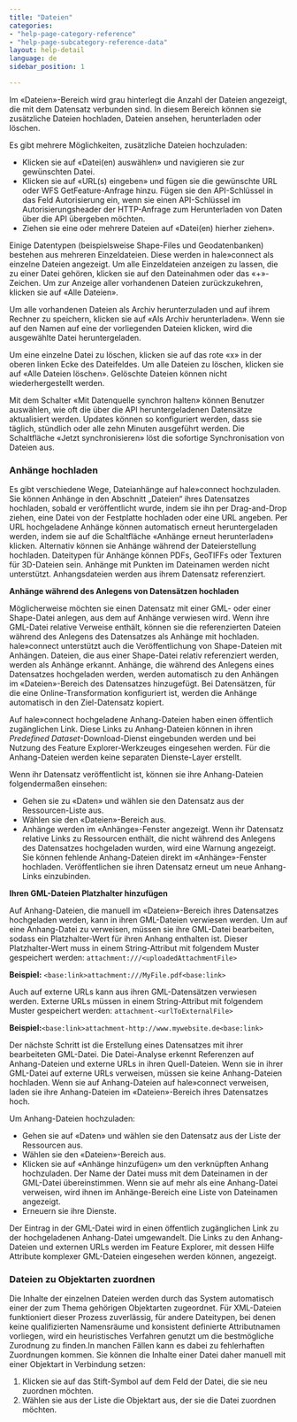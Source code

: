 ```yaml
---
title: "Dateien"
categories:
- "help-page-category-reference"
- "help-page-subcategory-reference-data"
layout: help-detail
language: de
sidebar_position: 1

---
```


Im &laquo;Dateien&raquo;-Bereich wird grau hinterlegt die Anzahl der Dateien angezeigt, die mit dem Datensatz verbunden sind. In diesem Bereich können sie zusätzliche Dateien hochladen, Dateien ansehen, herunterladen oder löschen.

Es gibt mehrere Möglichkeiten, zusätzliche Dateien hochzuladen:
* Klicken sie auf &laquo;Datei(en) auswählen&raquo; und navigieren sie zur gewünschten Datei.
* Klicken sie auf &laquo;URL(s) eingeben&raquo; und fügen sie die gewünschte URL oder WFS GetFeature-Anfrage hinzu. Fügen sie den API-Schlüssel in das Feld Autorisierung ein, wenn sie einen API-Schlüssel im Autorisierungsheader der HTTP-Anfrage zum Herunterladen von Daten über die API übergeben möchten.
* Ziehen sie eine oder mehrere Dateien auf &laquo;Datei(en) hierher ziehen&raquo;.

Einige Datentypen (beispielsweise Shape-Files und Geodatenbanken) bestehen aus mehreren Einzeldateien. Diese werden in hale»connect als einzelne Dateien angezeigt. Um alle Einzeldateien anzeigen zu lassen, die zu einer Datei gehören, klicken sie auf den Dateinahmen oder das &laquo;+&raquo;-Zeichen. Um zur Anzeige aller vorhandenen Dateien zurückzukehren, klicken sie auf &laquo;Alle Dateien&raquo;.

 Um alle vorhandenen Dateien als Archiv herunterzuladen und auf ihrem Rechner zu speichern, klicken sie auf &laquo;Als Archiv herunterladen&raquo;. Wenn sie auf den Namen auf eine der vorliegenden Dateien klicken, wird die ausgewählte Datei heruntergeladen.

 Um eine einzelne Datei zu löschen, klicken sie auf das rote &laquo;x&raquo; in der oberen linken Ecke des Dateifeldes. Um alle Dateien zu löschen, klicken sie auf &laquo;Alle Dateien löschen&raquo;. Gelöschte Dateien können nicht wiederhergestellt werden.

 Mit dem Schalter «Mit Datenquelle synchron halten» können Benutzer auswählen, wie oft die über die API heruntergeladenen Datensätze aktualisiert werden. Updates können so konfiguriert werden, dass sie täglich, stündlich oder alle zehn Minuten ausgeführt werden. Die Schaltfläche «Jetzt synchronisieren» löst die sofortige Synchronisation von Dateien aus.

### **Anhänge hochladen**

 Es gibt verschiedene Wege, Dateianhänge auf hale»connect hochzuladen. Sie können Anhänge in den Abschnitt „Dateien“ ihres Datensatzes hochladen, sobald er veröffentlicht wurde, indem sie ihn per Drag-and-Drop ziehen, eine Datei von der Festplatte hochladen oder eine URL angeben. Per URL hochgeladene Anhänge können automatisch erneut heruntergeladen werden, indem sie auf die Schaltfläche «Anhänge erneut herunterladen» klicken. Alternativ können sie Anhänge während der Dateierstellung hochladen. Dateitypen für Anhänge können PDFs, GeoTIFFs oder Texturen für 3D-Dateien sein. Anhänge mit Punkten im Dateinamen werden nicht unterstützt. Anhangsdateien werden aus ihrem Datensatz referenziert.

 **Anhänge während des Anlegens von Datensätzen hochladen**

 Möglicherweise möchten sie einen Datensatz mit einer GML- oder einer Shape-Datei anlegen, aus dem auf Anhänge verwiesen wird. Wenn ihre GML-Datei relative Verweise enthält, können sie die referenzierten Dateien während des Anlegens des Datensatzes als Anhänge mit hochladen. hale»connect unterstützt auch die Veröffentlichung von Shape-Dateien mit Anhängen. Dateien, die aus einer Shape-Datei relativ referenziert werden, werden als Anhänge erkannt. Anhänge, die während des Anlegens eines Datensatzes hochgeladen werden, werden automatisch zu den Anhängen im &laquo;Dateien&raquo;-Bereich des Datensatzes hinzugefügt. Bei Datensätzen, für die eine Online-Transformation konfiguriert ist, werden die Anhänge automatisch in den Ziel-Datensatz kopiert.

 Auf hale»connect hochgeladene Anhang-Dateien haben einen öffentlich zugänglichen Link. Diese Links zu Anhang-Dateien können in ihren *Predefined Dataset*-Download-Dienst eingebunden werden und bei Nutzung des Feature Explorer-Werkzeuges eingesehen werden. Für die Anhang-Dateien werden keine separaten Dienste-Layer erstellt.

 Wenn ihr Datensatz veröffentlicht ist, können sie ihre Anhang-Dateien folgendermaßen einsehen:

   *	Gehen sie zu &laquo;Daten&raquo; und wählen sie den Datensatz aus der Ressourcen-Liste aus.
   *	Wählen sie den &laquo;Dateien&raquo;-Bereich aus.
   *  Anhänge werden im &laquo;Anhänge&raquo;-Fenster angezeigt. Wenn ihr Datensatz relative Links zu Ressourcen enthält, die nicht während des Anlegens des Datensatzes hochgeladen wurden, wird eine Warnung angezeigt. Sie können fehlende Anhang-Dateien direkt im &laquo;Anhänge&raquo;-Fenster hochladen. Veröffentlichen sie ihren Datensatz erneut um neue Anhang-Links einzubinden.

**Ihren GML-Dateien Platzhalter hinzufügen**

 Auf Anhang-Dateien, die manuell im &laquo;Dateien&raquo;-Bereich ihres Datensatzes hochgeladen werden, kann in ihren GML-Dateien verwiesen werden. Um auf eine Anhang-Datei zu verweisen, müssen sie ihre GML-Datei bearbeiten, sodass ein Platzhalter-Wert für ihren Anhang enthalten ist. Dieser Platzhalter-Wert muss in einem String-Attribut mit folgendem Muster gespeichert werden: ```attachment:///<uploadedAttachmentFile>```

**Beispiel:** ```<base:link>attachment:///MyFile.pdf<base:link>```

Auch auf externe URLs kann aus ihren GML-Datensätzen verwiesen werden. Externe URLs müssen in einem String-Attribut mit folgendem Muster gespeichert werden: ```attachment-<urlToExternalFile>```

**Beispiel:**```<base:link>attachment-http://www.mywebsite.de<base:link>```

Der nächste Schritt ist die Erstellung eines Datensatzes mit ihrer bearbeiteten GML-Datei. Die Datei-Analyse erkennt Referenzen auf Anhang-Dateien und externe URLs in ihren Quell-Dateien. Wenn sie in ihrer GML-Datei auf externe URLs verweisen, müssen sie keine Anhang-Dateien hochladen. Wenn sie auf Anhang-Dateien auf hale»connect verweisen, laden sie ihre Anhang-Dateien im &laquo;Dateien&raquo;-Bereich ihres Datensatzes hoch.

Um Anhang-Dateien hochzuladen:
  * Gehen sie auf &laquo;Daten&raquo; und wählen sie den Datensatz aus der Liste der Ressourcen aus.
  * Wählen sie den &laquo;Dateien&raquo;-Bereich aus.
  * Klicken sie auf &laquo;Anhänge hinzufügen&raquo; um den verknüpften Anhang hochzuladen. Der Name der Datei muss mit dem Dateinamen in der GML-Datei übereinstimmen. Wenn sie auf mehr als eine Anhang-Datei verweisen, wird ihnen im Anhänge-Bereich eine Liste von Dateinamen angezeigt.
  * Erneuern sie ihre Dienste.

Der Eintrag in der GML-Datei wird in einen öffentlich zugänglichen Link zu der hochgeladenen Anhang-Datei umgewandelt. Die Links zu den Anhang-Dateien und externen URLs werden im Feature Explorer, mit dessen Hilfe Attribute komplexer GML-Dateien eingesehen werden können, angezeigt.

### **Dateien zu Objektarten zuordnen**

Die Inhalte der einzelnen Dateien werden durch das System automatisch einer der zum Thema gehörigen Objektarten zugeordnet. Für XML-Dateien funktioniert dieser Prozess zuverlässig, für andere Dateitypen, bei denen keine qualifizierten Namensräume und konsistent definierte Attributnamen vorliegen, wird ein heuristisches Verfahren genutzt um die bestmögliche Zurodnung zu finden.In manchen Fällen kann es dabei zu fehlerhaften Zuordnungen kommen. Sie können die Inhalte einer Datei daher manuell mit einer Objektart in Verbindung setzen:

1.  Klicken sie auf das Stift-Symbol auf dem Feld der Datei, die sie neu zuordnen möchten.
2.  Wählen sie aus der Liste die Objektart aus, der sie die Datei zuordnen möchten.

